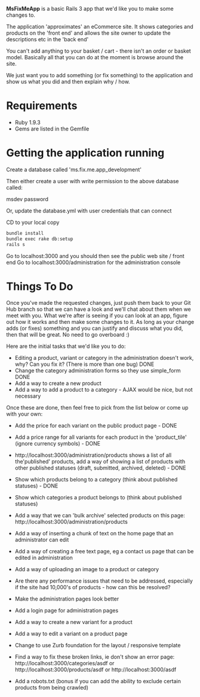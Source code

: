 **MsFixMeApp** is a basic Rails 3 app that we'd like you to make some changes to.

The application 'approximates' an eCommerce site. It shows categories and products on the 'front end' and allows
the site owner to update the descriptions etc in the 'back end'

You can't add anything to your basket / cart - there isn't an order or basket model. Basically all that you can do at the
moment is browse around the site.

We just want you to add something (or fix something) to the application and show us what you did and then explain why / how.

Requirements
===
- Ruby 1.9.3
- Gems are listed in the Gemfile

Getting the application running
===

Create a database called 'ms.fix.me.app_development'

Then either create a user with write permission to the above database called:

msdev
password

Or, update the database.yml with user credentials that can connect

CD to your local copy

```bash
bundle install
bundle exec rake db:setup
rails s
```

Go to localhost:3000 and you should then see the public web site / front end
Go to localhost:3000/administration for the administration console

Things To Do
===

Once you've made the requested changes, just push them back to your Git Hub branch so that we can have a look
and we'll chat about them when we meet with you. What we're after is seeing if you can look at an app, figure out how it works and
then make some changes to it. As long as your change adds (or fixes) something and you can justify and discuss what you did,
then that will be great. No need to go overboard :)

Here are the initial tasks that we'd like you to do:
- Editing a product, variant or category in the administration doesn't work, why? Can you fix it? (There is more than one bug) DONE
- Change the category administration forms so they use simple_form DONE
- Add a way to create a new product
- Add a way to add a product to a category - AJAX would be nice, but not necessary

Once these are done, then feel free to pick from the list below or come up with your own:

- Add the price for each variant on the public product page - DONE
- Add a price range for all variants for each product in the 'product_tile' (ignore currency symbols) - DONE

- http://localhost:3000/administration/products shows a list of all the'published' products, add a way of showing a list of products
with other published statuses (draft, submitted, archived, deleted) - DONE

- Show which products belong to a category (think about published statuses) - DONE
- Show which categories a product belongs to (think about published statuses)

- Add a way that we can 'bulk archive' selected products on this page: http://localhost:3000/administration/products

- Add a way of inserting a chunk of text on the home page that an administrator can edit
- Add a way of creating a free text page, eg a contact us page that can be edited in administration

- Add a way of uploading an image to a product or category

- Are there any performance issues that need to be addressed, especially if the site had 10,000's of products - how can this be resolved?

- Make the administration pages look better
- Add a login page for administration pages

- Add a way to create a new variant for a product
- Add a way to edit a variant on a product page

- Change to use Zurb foundation for the layout / responsive template

- Find a way to fix these broken links, ie don't show an error page: http://localhost:3000/categories/asdf or http://localhost:3000/products/asdf or http://localhost:3000/asdf
- Add a robots.txt (bonus if you can add the ability to exclude certain products from being crawled)
